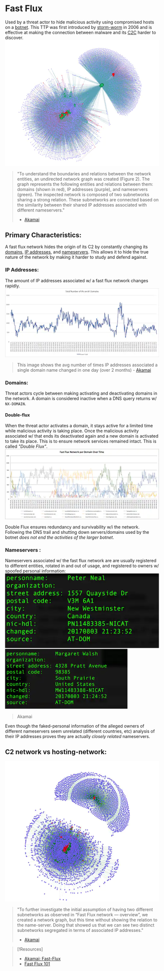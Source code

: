 
# Fast Flux
Used by a threat actor to hide malicious activity using compromised hosts on a [botnet](/cybersecurity/TTPs/botnet.md). This TTP was first introduced by [storm-worm](/cybersecurity/malware/storm-worm.md) in 2006 and is effective at making the connection between malware and its [C2C](/cybersecurity/TTPs/C2C.md) harder to discover.
![](/cybersecurity/cybersecurity-pics/fast-flux-1.png)
>	"To understand the boundaries and relations between the network entities, an undirected network graph was created (Figure 2). The graph represents the following entities and relations between them: domains (shown in red), IP addresses (purple), and nameservers (green). The inspected network is composed of two subnetworks sharing a strong relation. These subnetworks are connected based on the similarity between their shared IP addresses associated with different nameservers." 
>	- [Akamai](https://www.akamai.com/blog/security/digging-deeper-an-in-depth-analysis-of-a-fast-flux-network)

## Primary Characteristics:
A fast flux network hides the origin of its C2 by constantly changing its [domains](/networking/DNS/DNS.md), [IP addresses](/networking/OSI/IP-addresses.md), and [nameservers](/networking/DNS/DNS.md). This allows it to hide the true nature of the network by making it harder to study and defend against.

### IP Addresses:
The amount of IP addresses associated w/ a fast flux network changes rapidly.
![](/cybersecurity/cybersecurity-pics/fast-flux-2.png)
>	This image shows the avg number of times IP addresses associated a single domain name changed in one day (over 2 months) - [Akamai](/cybersecurity/literature/Akamai.md)

### Domains:
Threat actors cycle between making activating and deactivating domains in the network. A domain is considered inactive when a DNS query returns w/ `NX-DOMAIN`.

#### Double-flux
When the threat actor activates a domain, it stays active for a limited time while malicious activity is taking place. Once the malicious activity associated w/ that ends its deactivated again and a new domain is activated to take its place. This is to ensure network services remained intact. This is called *"Double Flux"*.
![](/cybersecurity/cybersecurity-pics/fast-flux-6.png) 

Double Flux ensures redundancy and survivability w/i the network. Following the DNS trail and shutting down servers/domains used by the botnet *does not end the activities of the larger botnet*.

### Nameservers :
Nameservers associated w/ the fast flux network are are usually registered to different entities, rotated in and out of usage, and registered to owners w/ spoofed personal information: ![](/cybersecurity/cybersecurity-pics/fast-flux-3.png) 
![](/cybersecurity/cybersecurity-pics/fast-flux-4.png) 
>	Akamai

Even though the faked-personal information of the alleged owners of different nameservers seem unrelated (different countries, etc) analysis of their IP addresses proves they are actually *closely related* nameservers.

## C2 network vs hosting-network:
![](/cybersecurity/cybersecurity-pics/fast-flux-5.png)
>	"To further investigate the initial assumption of having two different subnetworks as observed in “Fast Flux network — overview”, we created a network graph, but this time without showing the relation to the name-server. Doing that showed us that we can see two distinct subnetworks segregated in terms of associated IP addresses." 
>	- [Akamai](https://www.akamai.com/blog/security/digging-deeper-an-in-depth-analysis-of-a-fast-flux-network) 

>[!Resources]
> - [Akamai: Fast-Flux](https://www.akamai.com/blog/security/digging-deeper-an-in-depth-analysis-of-a-fast-flux-network)
> - [Fast Flux 101](https://unit42.paloaltonetworks.com/fast-flux-101/)
